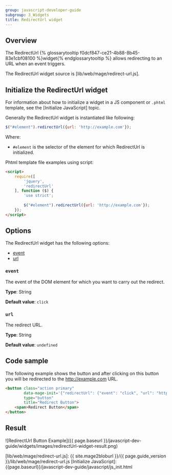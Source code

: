 ```yaml
---
group: javascript-developer-guide
subgroup: 3_Widgets
title: RedirectUrl widget
---
```


## Overview

The RedirectUrl {% glossarytooltip f0dcf847-ce21-4b88-8b45-83e1cbf08100 %}widget{% endglossarytooltip %} allows redirecting to an URL when an event triggers.

The RedirectUrl widget source is [lib/web/mage/redirect-url.js].

## Initialize the RedirectUrl widget

For information about how to initialize a widget in a JS component or `.phtml` template, see the [Initialize JavaScript] topic.

Generally the RedirectUrl widget is instantiated like following:

```javascript
$("#element").redirectUrl({url: 'http://example.com'});
```

Where:
-   `#element` is the selector of the element for which RedirectUrl is initialized.

Phtml template file examples using script:

```html
<script>
    require([
        'jquery',
        'redirectUrl'
    ], function ($) {
        'use strict';
        
        $("#element").redirectUrl({url: 'http://example.com'});
    });
</script>
```

## Options

The RedirectUrl widget has the following options:

- [event](#event)
- [url](#url)

### `event`

The event of the DOM element for which you want to carry out the redirect.

**Type**: String

**Default value**: `click`

### `url`

The redirect URL.

**Type**: String

**Default value**: `undefined`

## Code sample

The following example shows the button and after clicking on this button you will be redirected to the http://example.com URL.

```html
<button class="action primary"
        data-mage-init='{"redirectUrl": {"event": "click", "url": "http://example.com"}}'
        type="button"
        title="Redirect Button">
    <span>Redirect Button</span>
</button>
```

## Result

![RedirectUrl Button Example]({{ page.baseurl }}/javascript-dev-guide/widgets/images/redirectUrl-widget-result.png)

[lib/web/mage/redirect-url.js]: {{ site.mage2bloburl }}/{{ page.guide_version }}/lib/web/mage/redirect-url.js
[Initialize JavaScript]: {{page.baseurl}}/javascript-dev-guide/javascript/js_init.html
